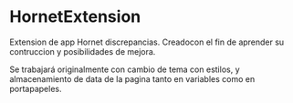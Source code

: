 # HornetExtension

Extension de app Hornet discrepancias. Creadocon el fin de aprender su contruccion y posibilidades de mejora.

Se trabajará originalmente con cambio de tema con estilos, y  almacenamiento de data de la pagina tanto en variables como en portapapeles.